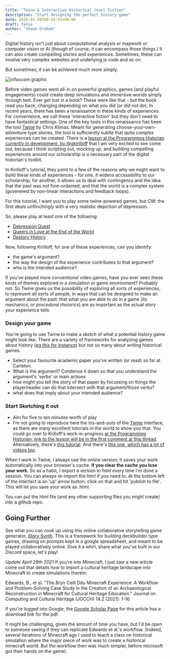 ```yaml
---
title: "Twine & Interactive Historical (non) Fiction"
description: "Start designing the perfect history game"
date: 2020-01-28T00:10:51+09:00
draft: false
author: "Shawn Graham"
---
```


Digital history isn't just about computational analysis or mapwork or computer vision or AI (though of course, it can encompass those things.) It can also create compelling _stories_ and _experiences_. Sometimes, these can involve very complex websites and underlying js code and so on.

But sometimes, it can be achieved much more simply.

![infoccom graphic](https://i1.wp.com/www.keithpalmer.ca/images/BrainAd2.jpg)

Before video games went all-in on powerful graphics, games (and playful engagements) could create deep simulations and immersive worlds simply through text. Ever get lost in a book? These were like that - but the book read you back, changing depending on what you did (or did not do). In recent years, there has been a renaissance in these kinds of experiences. For convenience, we call these 'interactive fiction' but they don't need to have fantastical settings. One of the key tools in this renaissance has been the tool [Twine](https://twinery.org) by Chris Klimas. Meant for generating choose-your-own-adventure type stories, the tool is sufficiently subtle that quite complex experiences can be created. There is a [lesson at the Programming Historian currently in development, by @gkirilloff](https://github.com/programminghistorian/ph-submissions/issues/348) that I am very excited to see come out, because I think scripting out, mocking up, and building compelling experiences around our scholarship is a necessary part of the digital historian's toolkit.

In Kirilloff's tutorial, they point to a few of the reasons why we might want to build these kinds of experiences - for one, it widens accessibility to our scholarship; for another, it allows us to deal with contingency and the idea that the past was not fore-ordained; and that the world is a complex system (goverened by non-linear interactions and feedback loops).

For this tutorial, I want you to play some twine-powered games, but CW: the first deals unflinchingly with a very realistic depiction of depression.

So, please play at least one of the following:

+ [Depression Quest](http://www.depressionquest.com/)
+ [Queers in Love at the End of the World](https://w.itch.io/end-of-the-world)
+ [Destory History](https://epoiesen.library.carleton.ca/2017/09/01/destory-history/)

Now, following Kirilloff, for one of these experiences, can you identify:

  - the game's argument?
  - the way the design of the experience contributes to that argument?
  - who is the intended audience?

If you've played more conventional video games, have you ever seen these kinds of themes explored in a simulation or game environment? Probably not. So Twine gives us the possibility of exploring all sorts of experiences, to represent all sorts of people, in ways that can be designed to make an argument about the past: that what you are able to _do_ in a game (its mechanics, or _procedural rhetorics_) are as important as the actual story your experience tells.

### Design your game

You're going to use Twine to make a _sketch_ of what a potential history game might look like. There are a variety of frameworks for analyzing games about history ([eg this for instance](http://gamestudies.org/2003/articles/mccall)) but not so many about _writing_ historical games.

- Select your favourite academic paper you've written (or read) so far at Carleton.
- What is the argument? Condense it down so that you understand the argument's 'verbs' or main actions
- how might you tell the story of that paper by focussing on things the player/reader can do that intersect with that argument/those verbs?
- what does that imply about your intended audience?

### Start Sketching it out

- Aim for five to ten minutes worth of play
- I'm not going to reproduce here the ins-and-outs of the [Twine](https://twinery.org) interface, as there are many excellent tutorials in the world to show you that. You could go over to Krilloff's work-in-progress [at the Programming Historian; link to the lesson will be in the first comment at this thread](https://github.com/programminghistorian/ph-submissions/issues/348). Alternatively, there's [this tutorial](https://pinnguaq.com/learn/introduction-to-twine). And there's [this one, which has a lot of videos too](http://www.adamhammond.com/twineguide/).

When I work in Twine, I always use the online version; it saves your work automatically into your browser's cache. **If you clear the cache you lose your work**. So as a habit, I export a version to html every time I'm done a session. You can always re-import the html if you need to. At the bottom left of the interfact is an 'up' arrow button; click on that and hit 'publish to file'. This will let you save your work as .html.

You can put the html file (and any other supporting files you might create) into a github repo.

## Going Further

See what you can cook up using this online collaborative storytelling game generator, [Story Synth](https://storysynth.org/). This is a framework for building deckbuilder type games, drawing on prompts kept in a google spreadsheet, and meant to be played collaboratively online. Give it a whirl, share what you've built in our Discord space, let's play!

_Update April 28th 2021_ If you're into Minecraft, I just saw a new article come out that details how to import a cultural heritage landscape into Minecraft to create simulations therein:

Edwards, B., et al. "The Bryn Celli Ddu Minecraft Experience: A Workflow and Problem-Solving Case Study in the Creation of an Archaeological Reconstruction in Minecraft for Cultural Heritage Education." Journal on Computing and Cultural Heritage (JOCCH) 14.2 (2021): 1-16.

If you're logged into Google, the [Google Scholar Page](https://scholar.google.com/scholar?hl=en&as_sdt=2005&sciodt=0%2C5&cites=11614953803418569855&scipsc=&q=The+Bryn+Celli+Ddu+Minecraft+Experience&oq=bryn+celli+) for this article has a download link for the pdf.

It might be challenging, given the amount of time you have, but I'd be open to someone seeing if they can replicate Edwards et al.'s workflow. (Indeed, several iterations of Minecraft ago I used to teach a class on historical simulation where the major piece of work was to create a historical minecraft world. But the workflow then was much simpler, before microsoft got their hands on the game).
